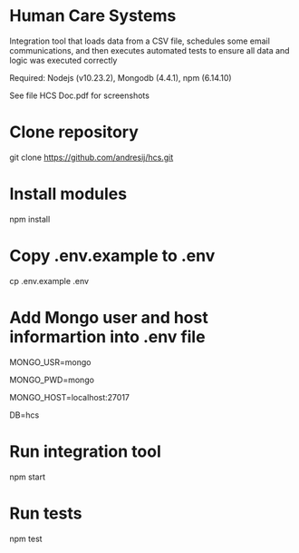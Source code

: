 # Human Care Systems
Integration tool that loads data from a CSV file, schedules some email communications, and then executes automated tests to ensure all data and logic was executed correctly

Required: Nodejs (v10.23.2), Mongodb (4.4.1), npm (6.14.10)

See file HCS Doc.pdf for screenshots

# Clone repository
git clone https://github.com/andresij/hcs.git

# Install modules
npm install 

# Copy .env.example to .env
cp .env.example .env

# Add Mongo user and host informartion into .env file
MONGO_USR=mongo

MONGO_PWD=mongo

MONGO_HOST=localhost:27017

DB=hcs

# Run integration tool
npm start

# Run tests
npm test
